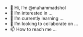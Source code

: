 - 👋 Hi, I’m @muhammadshol
- 👀 I’m interested in ...
- 🌱 I’m currently learning ...
- 💞️ I’m looking to collaborate on ...
- 📫 How to reach me ...

<!---
muhammadshol/muhammadshol is a ✨ special ✨ repository because its `README.md` (this file) appears on your GitHub profile.
You can click the Preview link to take a look at your changes.
--->
